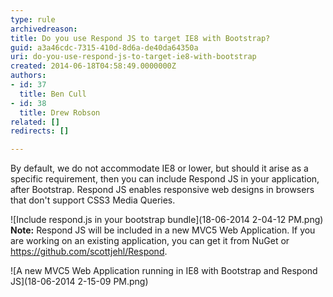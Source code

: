 ```yaml
---
type: rule
archivedreason: 
title: Do you use Respond JS to target IE8 with Bootstrap?
guid: a3a46cdc-7315-410d-8d6a-de40da64350a
uri: do-you-use-respond-js-to-target-ie8-with-bootstrap
created: 2014-06-18T04:58:49.0000000Z
authors:
- id: 37
  title: Ben Cull
- id: 38
  title: Drew Robson
related: []
redirects: []

---
```


By default, we do not accommodate IE8 or lower, but should it arise as a specific requirement, then you can include Respond JS in your application, after Bootstrap. Respond JS enables responsive web designs in browsers that don't support CSS3 Media Queries.

<!--endintro-->

![Include respond.js in your bootstrap bundle](18-06-2014 2-04-12 PM.png)
**Note:** Respond JS will be included in a new MVC5 Web Application. If you are working on an existing application, you can get it from NuGet or https://github.com/scottjehl/Respond.

![A new MVC5 Web Application running in IE8 with Bootstrap and Respond JS](18-06-2014 2-15-09 PM.png)
